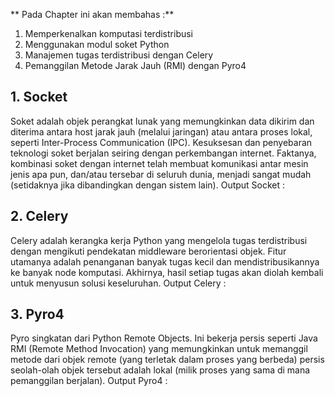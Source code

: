 ** Pada Chapter ini akan membahas :**
1. Memperkenalkan komputasi terdistribusi
2. Menggunakan modul soket Python
3. Manajemen tugas terdistribusi dengan Celery
4. Pemanggilan Metode Jarak Jauh (RMI) dengan Pyro4

## 1. Socket ##
Soket adalah objek perangkat lunak yang memungkinkan data dikirim dan diterima antara host jarak jauh (melalui jaringan) atau antara proses lokal, seperti Inter-Process Communication (IPC).
Kesuksesan dan penyebaran teknologi soket berjalan seiring dengan perkembangan internet. Faktanya, kombinasi soket dengan internet telah membuat komunikasi antar mesin jenis apa pun, dan/atau tersebar di seluruh dunia, menjadi sangat mudah (setidaknya jika dibandingkan dengan sistem lain).
Output Socket :


## 2. Celery ##
Celery adalah kerangka kerja Python yang mengelola tugas terdistribusi dengan mengikuti pendekatan middleware berorientasi objek. Fitur utamanya adalah penanganan banyak tugas kecil dan mendistribusikannya ke banyak node komputasi. Akhirnya, hasil setiap tugas akan diolah kembali untuk menyusun solusi keseluruhan.
Output Celery :


## 3. Pyro4 ##
Pyro singkatan dari Python Remote Objects. Ini bekerja persis seperti Java RMI (Remote Method Invocation) yang memungkinkan untuk memanggil metode dari objek remote (yang terletak dalam proses yang berbeda) persis seolah-olah objek tersebut adalah lokal (milik proses yang sama di mana pemanggilan berjalan).
Output Pyro4 :
